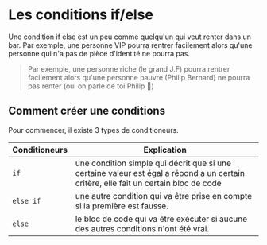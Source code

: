 # Les conditions if/else
Une condition if else est un peu comme quelqu'un qui veut renter dans un bar. Par exemple, une personne VIP pourra rentrer facilement alors qu'une personne qui n'a pas de pièce d'identité ne pourra pas.

> Par exemple, une personne riche (le grand J.F) pourra rentrer facilement alors qu'une personne pauvre (Philip Bernard) ne pourra pas renter (oui on parle de toi Philip 🫵)

## Comment créer une conditions

Pour commencer, il existe 3 types de conditioneurs.

|Conditioneurs| Explication |
|--|--|
| `if` | une condition simple qui décrit que si une certaine valeur	 est égal a répond a un certain critère, elle fait un certain bloc de code 
| `else if` | une autre condition qui va être prise en compte si la première est fausse.
| `else` | le bloc de code qui va être exécuter si aucune des autres conditions n'ont été vrai.
